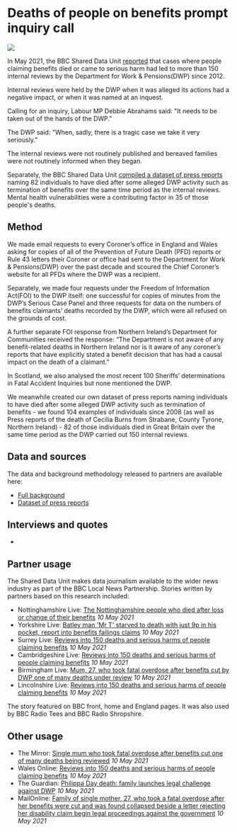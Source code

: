 # Deaths of people on benefits prompt inquiry call

![](https://ichef.bbci.co.uk/news/976/cpsprodpb/12099/production/_118418837_dwp.png)

In May 2021, the BBC Shared Data Unit [reported](https://www.bbc.co.uk/news/uk-56819727) that cases where people claiming benefits died or came to serious harm had led to more than 150 internal reviews by the Department for Work & Pensions(DWP) since 2012.

Internal reviews were held by the DWP when it was alleged its actions had a negative impact, or when it was named at an inquest.

Calling for an inquiry, Labour MP Debbie Abrahams said: "It needs to be taken out of the hands of the DWP."

The DWP said: "When, sadly, there is a tragic case we take it very seriously."

The internal reviews were not routinely published and bereaved families were not routinely informed when they began.

Separately, the BBC Shared Data Unit [compiled a dataset of press reports](https://drive.google.com/file/d/12or_c9cUspul4IWM1Tiv45tEuWSjyOzf/view?usp=sharing) naming 82 individuals to have died after some alleged DWP activity such as termination of benefits over the same time period as the internal reviews. Mental health vulnerabilities were a contributing factor in 35 of those people's deaths.


## Method

We made email requests to every Coroner’s office in England and Wales asking for copies of all of the Prevention of Future Death (PFD) reports or Rule 43 letters their Coroner or office had sent to the Department for Work & Pensions(DWP) over the past decade and scoured the Chief Coroner’s website for all PFDs where the DWP was a recipient.

Separately, we made four requests under the Freedom of Information Act(FOI) to the DWP itself: one successful for copies of minutes from the DWP’s Serious Case Panel and three requests for data on the numbers of benefits claimants’ deaths recorded by the DWP, which were all refused on the grounds of cost.

A further separate FOI response from Northern Ireland’s Department for Communities received the response: “The Department is not aware of any benefit-related deaths in Northern Ireland nor is it aware of any coroner’s reports that have explicitly stated a benefit decision that has had a causal impact on the death of a claimant.” 

In Scotland, we also analysed the most recent 100 Sheriffs’ determinations in Fatal Accident Inquiries but none mentioned the DWP.

We meanwhile created our own dataset of press reports naming individuals to have died after some alleged DWP activity such as termination of benefits - we found 104 examples of individuals since 2008 (as well as Press reports of the death of Cecilia Burns from Strabane, County Tyrone, Northern Ireland) - 82 of those individuals died in Great Britain over the same time period as the DWP carried out 150 internal reviews. 

## Data and sources

The data and background methodology released to partners are available here:
* [Full background](https://docs.google.com/document/d/1xm4jbi5bB1ONy0LHLCmAV4xVNJCM47a38ued_wtLyuY/edit?usp=sharing)
* [Dataset of press reports](https://drive.google.com/file/d/12or_c9cUspul4IWM1Tiv45tEuWSjyOzf/view?usp=sharing)

## Interviews and quotes

* 

## Partner usage

The Shared Data Unit makes data journalism available to the wider news industry as part of the BBC Local News Partnership.
Stories written by partners based on this research included:

* Nottinghamshire Live: [The Nottinghamshire people who died after loss or change of their benefits](https://www.nottinghampost.com/news/local-news/nottinghamshire-people-who-died-after-5393313.amp) *10 May 2021*
* Yorkshire Live: [Batley man 'Mr T' starved to death with just 9p in his pocket, report into benefits failings claims](https://www.examinerlive.co.uk/news/west-yorkshire-news/batley-man-mr-t-starved-20554513) *10 May 2021*
* Surrey Live: [Reviews into 150 deaths and serious harms of people claiming benefits](https://www.getsurrey.co.uk/news/uk-world-news/reviews-150-deaths-serious-harms-20561241) *10 May 2021*
* Cambridgeshire Live: [Reviews into 150 deaths and serious harms of people claiming benefits](https://www.cambridge-news.co.uk/news/uk-world-news/reviews-150-deaths-serious-harms-20561241) *10 May 2021*
* Birmingham Live: [Mum, 27, who took fatal overdose after benefits cut by DWP one of many deaths under review](https://www.birminghammail.co.uk/news/midlands-news/mum-27-who-took-fatal-20561761) *10 May 2021*
* Lincolnshire Live: [Reviews into 150 deaths and serious harms of people claiming benefits](https://www.lincolnshirelive.co.uk/news/uk-world-news/reviews-150-deaths-serious-harms-5394649) *10 May 2021*

The story featured on BBC front, home and England pages. It was also used by BBC Radio Tees and BBC Radio Shropshire.

## Other usage

* The Mirror: [Single mum who took fatal overdose after benefits cut one of many deaths being reviewed](https://www.mirror.co.uk/news/uk-news/single-mum-who-took-fatal-24068481) *10 May 2021*
* Wales Online: [Reviews into 150 deaths and serious harms of people claiming benefits](https://www.walesonline.co.uk/news/uk-news/reviews-150-deaths-serious-harms-20561241) *10 May 2021*
* The Guardian: [Philippa Day death: family launches legal challenge against DWP](https://www.theguardian.com/society/2021/may/10/philippa-day-death-family-legal-challenge-against-dwp) *10 May 2021*
* MailOnline: [Family of single mother, 27, who took a fatal overdose after her benefits were cut and was found collapsed beside a letter rejecting her disability claim begin legal proceedings against the government](https://www.dailymail.co.uk/news/article-9561391/Family-single-mother-27-took-fatal-overdose-benefits-cut-begin-legal-proceedings.html) *10 May 2021* 

